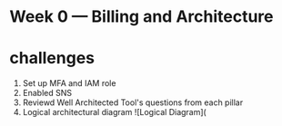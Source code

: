 # Week 0 — Billing and Architecture

# challenges
1) Set up MFA and IAM role
2) Enabled SNS
4) Reviewd Well Architected Tool's questions from each pillar
5) Logical architectural diagram ![Logical Diagram](
